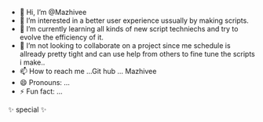 - 👋 Hi, I’m @Mazhivee
- 👀 I’m interested in a better user experience ussually by making scripts.
- 🌱 I’m currently learning all kinds of new script techniechs and try to evolve the efficiency of it.
- 💞️ I’m not looking to collaborate on a project since me schedule is allready pretty tight and can use help from others to fine tune the scripts i make..
- 📫 How to reach me ...Git hub ... Mazhivee
- 😄 Pronouns: ...
- ⚡ Fun fact: ...

 ✨ special ✨
